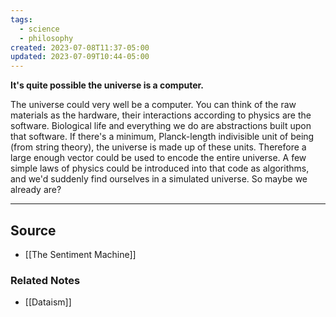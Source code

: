 ```yaml
---
tags:
  - science
  - philosophy
created: 2023-07-08T11:37-05:00
updated: 2023-07-09T10:44-05:00
---
```

**It's quite possible the universe is a computer.**

The universe could very well be a computer. You can think of the raw materials as the hardware, their interactions according to physics are the software. Biological life and everything we do are abstractions built upon that software. If there's a minimum, Planck-length indivisible unit of being (from string theory), the universe is made up of these units. Therefore a large enough vector could be used to encode the entire universe. A few simple laws of physics could be introduced into that code as algorithms, and we'd suddenly find ourselves in a simulated universe. So maybe we already are?

---

## Source
- [[The Sentiment Machine]]

### Related Notes
- [[Dataism]]